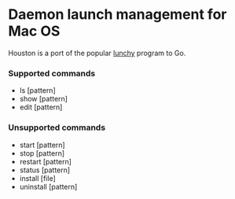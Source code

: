 # Daemon launch management for Mac OS

Houston is a port of the popular
[lunchy](https://github.com/eddiezane/lunchy/) program to Go.

### Supported commands

  - ls [pattern]
  - show [pattern]
  - edit [pattern]

### Unsupported commands

  - start [pattern]
  - stop [pattern]
  - restart [pattern]
  - status [pattern]
  - install [file]
  - uninstall [pattern]

